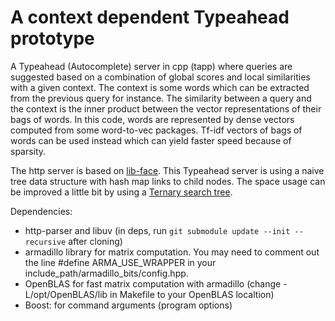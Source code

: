 # A context dependent Typeahead prototype

A Typeahead (Autocomplete) server in cpp (tapp) where queries are suggested based on a combination of global scores and local similarities with a given context. The context is some words which can be extracted from the previous query for instance. The similarity between a query and the context is the inner product between the vector representations of their bags of words. In this code, words are represented by dense vectors computed from some word-to-vec packages. Tf-idf vectors of bags of words can be used instead which can yield faster speed because of sparsity.

The http server is based on [lib-face](https://github.com/duckduckgo/cpp-libface). This Typeahead server is using a naive tree data structure with hash map links to child nodes. The space usage can be improved a little bit by using a [Ternary search tree](https://en.wikipedia.org/wiki/Ternary_search_tree).

Dependencies:
- http-parser and libuv (in deps, run `git submodule update --init --recursive` after cloning)
- armadillo library for matrix computation. You may need to comment out the line #define ARMA_USE_WRAPPER in your include_path/armadillo_bits/config.hpp.
- OpenBLAS for fast matrix computation with armadillo (change -L/opt/OpenBLAS/lib in Makefile to your OpenBLAS localtion)
- Boost: for command arguments (program options)
